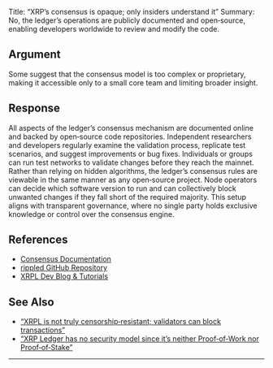 Title: “XRP’s consensus is opaque; only insiders understand it”
Summary: No, the ledger’s operations are publicly documented and open‑source, enabling developers worldwide to review and modify the code.

## Argument  
Some suggest that the consensus model is too complex or proprietary, making it accessible only to a small core team and limiting broader insight.

## Response  
All aspects of the ledger’s consensus mechanism are documented online and backed by open‑source code repositories. Independent researchers and developers regularly examine the validation process, replicate test scenarios, and suggest improvements or bug fixes. Individuals or groups can run test networks to validate changes before they reach the mainnet.  
Rather than relying on hidden algorithms, the ledger’s consensus rules are viewable in the same manner as any open‑source project. Node operators can decide which software version to run and can collectively block unwanted changes if they fall short of the required majority. This setup aligns with transparent governance, where no single party holds exclusive knowledge or control over the consensus engine.

## References
- [Consensus Documentation](https://xrpl.org/consensus.html)
- [rippled GitHub Repository](https://github.com/XRPLF/rippled)
- [XRPL Dev Blog & Tutorials](https://xrpl.org/blog/)

## See Also
- [“XRPL is not truly censorship‑resistant; validators can block transactions”](xrpl-is-not-truly-censorship-resistant-validators-can-block-transactions.html)
- [“XRP Ledger has no security model since it’s neither Proof‑of‑Work nor Proof‑of‑Stake”](xrp-ledger-has-no-security-model-since-its-neither-proof-of-work-nor-proof-of-stake.html)

---


